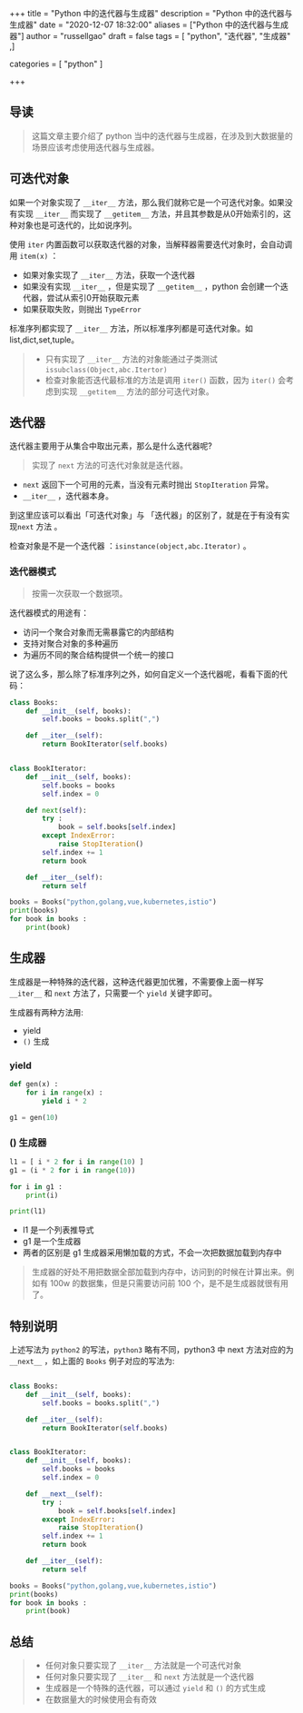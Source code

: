 +++
title = "Python 中的迭代器与生成器"
description = "Python 中的迭代器与生成器"
date = "2020-12-07 18:32:00"
aliases = ["Python 中的迭代器与生成器"]
author = "russellgao"
draft = false
tags = [
    "python",
    "迭代器",
    "生成器"
,]

categories = [
    "python"
]

+++

## 导读
>这篇文章主要介绍了 python 当中的迭代器与生成器，在涉及到大数据量的场景应该考虑使用迭代器与生成器。
>

## 可迭代对象
如果一个对象实现了 `__iter__` 方法，那么我们就称它是一个可迭代对象。如果没有实现 `__iter__` 而实现了
`__getitem__` 方法，并且其参数是从0开始索引的，这种对象也是可迭代的，比如说序列。

使用 `iter` 内置函数可以获取迭代器的对象，当解释器需要迭代对象时，会自动调用 `item(x)` ：

- 如果对象实现了 `__iter__` 方法，获取一个迭代器
- 如果没有实现 `__iter__` ，但是实现了 `__getitem__` ，python 会创建一个迭代器，尝试从索引0开始获取元素
- 如果获取失败，则抛出 `TypeError`

标准序列都实现了 `__iter__` 方法，所以标准序列都是可迭代对象。如 list,dict,set,tuple。

>- 只有实现了 `__iter__` 方法的对象能通过子类测试`issubclass(Object,abc.Itertor)`
>- 检查对象能否迭代最标准的方法是调用 `iter()` 函数，因为 `iter()` 会考虑到实现 `__getitem__` 方法的部分可迭代对象。

## 迭代器
迭代器主要用于从集合中取出元素，那么是什么迭代器呢?

> 实现了 `next` 方法的可迭代对象就是迭代器。

- `next` 返回下一个可用的元素，当没有元素时抛出 `StopIteration` 异常。
- `__iter__` ，迭代器本身。

到这里应该可以看出「可迭代对象」与 「迭代器」的区别了，就是在于有没有实现`next` 方法 。

检查对象是不是一个迭代器 ：`isinstance(object,abc.Iterator)` 。

### 迭代器模式
>按需一次获取一个数据项。

迭代器模式的用途有：

- 访问一个聚合对象而无需暴露它的内部结构
- 支持对聚合对象的多种遍历
- 为遍历不同的聚合结构提供一个统一的接口

说了这么多，那么除了标准序列之外，如何自定义一个迭代器呢，看看下面的代码：

```python
class Books:
    def __init__(self, books):
        self.books = books.split(",")

    def __iter__(self):
        return BookIterator(self.books)


class BookIterator:
    def __init__(self, books):
        self.books = books
        self.index = 0

    def next(self):
        try :
            book = self.books[self.index]
        except IndexError:
            raise StopIteration()
        self.index += 1
        return book

    def __iter__(self):
        return self

books = Books("python,golang,vue,kubernetes,istio")
print(books)
for book in books :
    print(book)
```

## 生成器
生成器是一种特殊的迭代器，这种迭代器更加优雅，不需要像上面一样写 `__iter__` 和 `next` 方法了，只需要一个 `yield` 关键字即可。



生成器有两种方法用:

- yield
- `()` 生成

### yield

```python
def gen(x) :
    for i in range(x) :
        yield i * 2

g1 = gen(10)
```

### () 生成器
```python
l1 = [ i * 2 for i in range(10) ]
g1 = (i * 2 for i in range(10))

for i in g1 :
    print(i)

print(l1)
```

- l1 是一个列表推导式
- g1 是一个生成器
- 两者的区别是 g1 生成器采用懒加载的方式，不会一次把数据加载到内存中

> 生成器的好处不用把数据全部加载到内存中，访问到的时候在计算出来。例如有 100w 的数据集，但是只需要访问前 100 个，是不是生成器就很有用了。

## 特别说明
上述写法为 `python2` 的写法，`python3` 略有不同，python3 中 next 方法对应的为 `__next__` ，如上面的 `Books` 例子对应的写法为: 
```python

class Books:
    def __init__(self, books):
        self.books = books.split(",")

    def __iter__(self):
        return BookIterator(self.books)


class BookIterator:
    def __init__(self, books):
        self.books = books
        self.index = 0

    def __next__(self):
        try :
            book = self.books[self.index]
        except IndexError:
            raise StopIteration()
        self.index += 1
        return book

    def __iter__(self):
        return self

books = Books("python,golang,vue,kubernetes,istio")
print(books)
for book in books :
    print(book)

```

## 总结
>- 任何对象只要实现了 `__iter__` 方法就是一个可迭代对象
>- 任何对象只要实现了 `__iter__` 和 `next` 方法就是一个迭代器
>- 生成器是一个特殊的迭代器，可以通过 `yield` 和 `()` 的方式生成
>- 在数据量大的时候使用会有奇效

